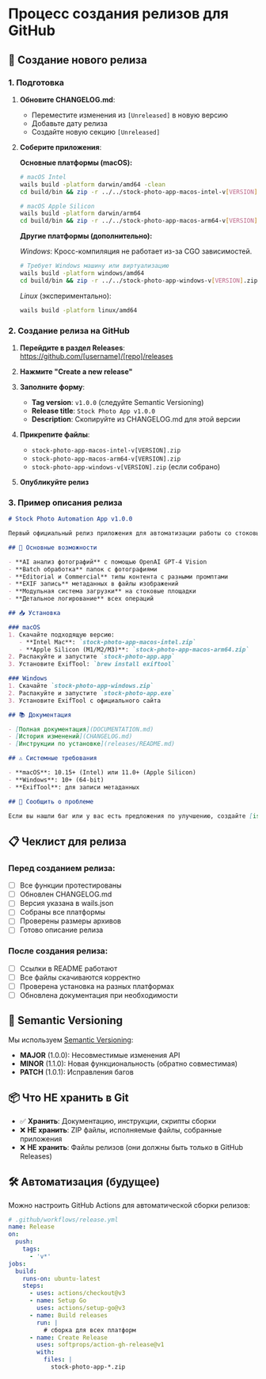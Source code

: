 # Процесс создания релизов для GitHub

## 🚀 Создание нового релиза

### 1. Подготовка

1. **Обновите CHANGELOG.md**:
   - Переместите изменения из `[Unreleased]` в новую версию
   - Добавьте дату релиза
   - Создайте новую секцию `[Unreleased]`

2. **Соберите приложения**:

   **Основные платформы (macOS):**
   ```bash
   # macOS Intel
   wails build -platform darwin/amd64 -clean
   cd build/bin && zip -r ../../stock-photo-app-macos-intel-v[VERSION].zip stock-photo-app.app && cd ../..
   
   # macOS Apple Silicon  
   wails build -platform darwin/arm64
   cd build/bin && zip -r ../../stock-photo-app-macos-arm64-v[VERSION].zip stock-photo-app.app && cd ../..
   ```

   **Другие платформы (дополнительно):**
   
   *Windows*: Кросс-компиляция не работает из-за CGO зависимостей.
   ```bash
   # Требует Windows машину или виртуализацию
   wails build -platform windows/amd64
   cd build/bin && zip -r ../../stock-photo-app-windows-v[VERSION].zip stock-photo-app.exe && cd ../..
   ```
   
   *Linux* (экспериментально):
   ```bash
   wails build -platform linux/amd64
   ```

### 2. Создание релиза на GitHub

1. **Перейдите в раздел Releases**: https://github.com/[username]/[repo]/releases

2. **Нажмите "Create a new release"**

3. **Заполните форму**:
   - **Tag version**: `v1.0.0` (следуйте Semantic Versioning)
   - **Release title**: `Stock Photo App v1.0.0`
   - **Description**: Скопируйте из CHANGELOG.md для этой версии

4. **Прикрепите файлы**:
   - `stock-photo-app-macos-intel-v[VERSION].zip`
   - `stock-photo-app-macos-arm64-v[VERSION].zip`
   - `stock-photo-app-windows-v[VERSION].zip` (если собрано)

5. **Опубликуйте релиз**

### 3. Пример описания релиза

```markdown
# Stock Photo Automation App v1.0.0

Первый официальный релиз приложения для автоматизации работы со стоковыми фотографиями.

## 🚀 Основные возможности

- **AI анализ фотографий** с помощью OpenAI GPT-4 Vision
- **Batch обработка** папок с фотографиями
- **Editorial и Commercial** типы контента с разными промптами
- **EXIF запись** метаданных в файлы изображений
- **Модульная система загрузки** на стоковые площадки
- **Детальное логирование** всех операций

## 📥 Установка

### macOS
1. Скачайте подходящую версию:
   - **Intel Mac**: `stock-photo-app-macos-intel.zip`
   - **Apple Silicon (M1/M2/M3)**: `stock-photo-app-macos-arm64.zip`
2. Распакуйте и запустите `stock-photo-app.app`
3. Установите ExifTool: `brew install exiftool`

### Windows
1. Скачайте `stock-photo-app-windows.zip`
2. Распакуйте и запустите `stock-photo-app.exe`
3. Установите ExifTool с официального сайта

## 📚 Документация

- [Полная документация](DOCUMENTATION.md)
- [История изменений](CHANGELOG.md)
- [Инструкции по установке](releases/README.md)

## ⚠️ Системные требования

- **macOS**: 10.15+ (Intel) или 11.0+ (Apple Silicon)
- **Windows**: 10+ (64-bit)
- **ExifTool**: для записи метаданных

## 🐛 Сообщить о проблеме

Если вы нашли баг или у вас есть предложения по улучшению, создайте [issue](../../issues/new).
```

## 📋 Чеклист для релиза

### Перед созданием релиза:
- [ ] Все функции протестированы
- [ ] Обновлен CHANGELOG.md
- [ ] Версия указана в wails.json
- [ ] Собраны все платформы
- [ ] Проверены размеры архивов
- [ ] Готово описание релиза

### После создания релиза:
- [ ] Ссылки в README работают
- [ ] Все файлы скачиваются корректно
- [ ] Проверена установка на разных платформах
- [ ] Обновлена документация при необходимости

## 🔄 Semantic Versioning

Мы используем [Semantic Versioning](https://semver.org/):

- **MAJOR** (1.0.0): Несовместимые изменения API
- **MINOR** (1.1.0): Новая функциональность (обратно совместимая)
- **PATCH** (1.0.1): Исправления багов

## 📦 Что НЕ хранить в Git

- ✅ **Хранить**: Документацию, инструкции, скрипты сборки
- ❌ **НЕ хранить**: ZIP файлы, исполняемые файлы, собранные приложения
- ❌ **НЕ хранить**: Файлы релизов (они должны быть только в GitHub Releases)

## 🛠️ Автоматизация (будущее)

Можно настроить GitHub Actions для автоматической сборки релизов:

```yaml
# .github/workflows/release.yml
name: Release
on:
  push:
    tags:
      - 'v*'
jobs:
  build:
    runs-on: ubuntu-latest
    steps:
      - uses: actions/checkout@v3
      - name: Setup Go
        uses: actions/setup-go@v3
      - name: Build releases
        run: |
          # сборка для всех платформ
      - name: Create Release
        uses: softprops/action-gh-release@v1
        with:
          files: |
            stock-photo-app-*.zip
``` 